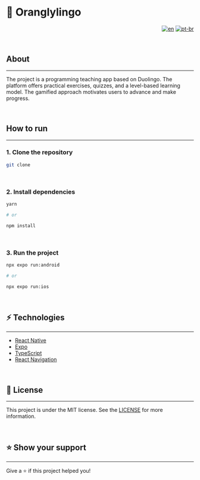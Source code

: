 # 🍊 Oranglylingo

<div align="right">

  [![en](https://img.shields.io/badge/lang-en-red.svg)]( )
  [![pt-br](https://img.shields.io/badge/lang-pt--br-green.svg)]( )

</div>

<br />

## About
---

<p>
  The project is a programming teaching app based on Duolingo. The platform offers practical exercises, quizzes, and a level-based learning model. The gamified approach motivates users to advance and make progress.
</p>

<br />

## How to run
---

### 1. Clone the repository

```bash
git clone
```

<br />

### 2. Install dependencies

```bash
yarn

# or

npm install
```

<br />

### 3. Run the project

```bash
npx expo run:android

# or

npx expo run:ios
```

<br />

## ⚡ Technologies
---

- [React Native](https://reactnative.dev/)
- [Expo](https://expo.io/)
- [TypeScript](https://www.typescriptlang.org/)
- [React Navigation](https://reactnavigation.org/)

<br />

## 📝 License
---

This project is under the MIT license. See the [LICENSE](LICENSE) for more information.

<br />

## ⭐️ Show your support
---

Give a ⭐️ if this project helped you!

